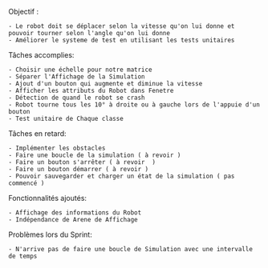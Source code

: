 
Objectif :
  
	- Le robot doit se déplacer selon la vitesse qu'on lui donne et pouvoir tourner selon l'angle qu'on lui donne
	- Améliorer le systeme de test en utilisant les tests unitaires

Tâches accomplies:
	
	- Choisir une échelle pour notre matrice
	- Séparer l'Affichage de la Simulation
	- Ajout d'un bouton qui augmente et diminue la vitesse
	- Afficher les attributs du Robot dans Fenetre
	- Détection de quand le robot se crash
	- Robot tourne tous les 10° à droite ou à gauche lors de l'appuie d'un bouton
	- Test unitaire de Chaque classe

Tâches en retard:

	- Implémenter les obstacles
	- Faire une boucle de la simulation ( à revoir )
	- Faire un bouton s'arrêter ( à revoir  )
	- Faire un bouton démarrer ( à revoir )
	- Pouvoir sauvegarder et charger un état de la simulation ( pas commencé )


Fonctionnalités ajoutés:

	- Affichage des informations du Robot
	- Indépendance de Arene de Affichage

Problèmes lors du Sprint:

	- N'arrive pas de faire une boucle de Simulation avec une intervalle de temps
